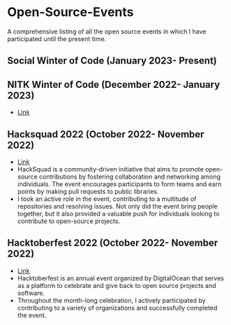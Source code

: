 # Open-Source-Events

A comprehensive listing of all the open source events in which I have participated until the present time.

## Social Winter of Code (January 2023- Present)


## NITK Winter of Code (December 2022- January 2023)
- [Link][Link3]
  
## Hacksquad 2022 (October 2022- November 2022)
- [Link][Link2]
- HackSquad is a community-driven initiative that aims to promote open-source contributions by fostering collaboration and networking among individuals. The event encourages participants to form teams and earn points by making pull requests to public libraries. 
- I took an active role in the event, contributing to a multitude of repositories and resolving issues. Not only did the event bring people together, but it also provided a valuable push for individuals looking to contribute to open-source projects.

## Hacktoberfest 2022 (October 2022- November 2022)
- [Link][Link1]
- Hacktoberfest is an annual event organized by DigitalOcean that serves as a platform to celebrate and give back to open source projects and software.
- Throughout the month-long celebration, I actively participated by contributing to a variety of organizations and successfully completed the event.

[Link1]: https://bit.ly/3XtYszq
[Link2]: https://bit.ly/3keBbDk
[Link3]: https://bit.ly/3XiE3O7
